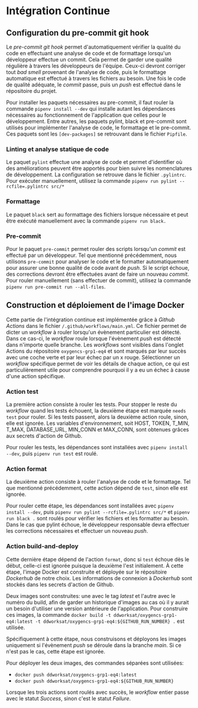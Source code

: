 # Intégration Continue

## Configuration du pre-commit git hook
Le *pre-commit git hook* permet d'automatiquement vérifier la qualité du code en effectuant une analyse de code et de formattage lorsqu'un développeur effectue un commit. Cela permet de garder une qualité régulière à travers les développeurs de l'équipe. Ceux-ci devront corriger tout *bad smell* provenant de l'analyse de code, puis le formattage automatique est effectué à travers les fichiers au besoin. Une fois le code de qualité adéquate, le *commit* passe, puis un *push* est effectué dans le répositoire du projet.

Pour installer les paquets nécessaires au pre-commit, il faut rouler la commande `pipenv install --dev` qui installe autant les dépendances nécessaires au fonctionnement de l'application que celles pour le développement. Entre autres, les paquets pylint, black et pre-commit sont utilisés pour implémenter l'analyse de code, le formattage et le pre-commit. Ces paquets sont les `[dev-packages]` se retrouvant dans le fichier `Pipfile`.

### Linting et analyse statique de code
Le paquet `pylint` effectue une analyse de code et permet d'identifier où des améliorations peuvent être apportés pour bien suivre les nomenclatures de développement. La configuration se retrouve dans le fichier `.pylintrc`. Pour exécuter manuellement, utilisez la commande `pipenv run pylint --rcfile=.pylintrc src/*`

### Formattage
Le paquet `black` sert au formattage des fichiers lorsque nécessaire et peut être exécuté manuellement avec la commande `pipenv run black.`

### Pre-commit
Pour le paquet `pre-commit` permet rouler des scripts lorsqu'un *commit* est effectué par un développeur. Tel que mentionné précédemment, nous utilisons `pre-commit` pour analyser le code et le formatter automatiquement pour assurer une bonne qualité de code avant de *push*. Si le script échoue, des corrections devront être effectuées avant de faire un nouveau *commit*. Pour rouler manuellement (sans effectuer de commit), utilisez la commande `pipenv run pre-commit run --all-files`.

## Construction et déploiement de l'image Docker
Cette partie de l'intégration continue est implémentée grâce à *Github Actions* dans le fichier `/.github/workflows/main.yml`. Ce fichier permet de dicter un *workflow* à rouler lorsqu'un évènement particulier est détecté. Dans ce cas-ci, le *workflow* roule lorsque l'évènement *push* est détecté dans n'importe quelle branche. Les *workflows* sont visibles dans l'onglet Actions du répositoire `oxygencs-grp1-eq4` et sont marqués par leur succès avec une coche verte et par leur échec par un x rouge. Sélectionner un *workflow* spécifique permet de voir les détails de chaque action, ce qui est particulièrement utile pour comprendre pourquoi il y a eu un échec à cause d'une action spécifique.

### Action test
La première action consiste à rouler les tests. Pour stopper le reste du *workflow* quand les tests échouent, la deuxième étape est marquée `needs test` pour rouler. Si les tests passent, alors la deuxième action roule, sinon, elle est ignorée. Les variables d'environnement, soit HOST, TOKEN, T_MIN, T_MAX, DATABASE_URL, MIN_CONN et MAX_CONN, sont obtenues grâces aux secrets d'action de Github.

Pour rouler les tests, les dépendances sont installées avec `pipenv install --dev`, puis `pipenv run test` est roulé.

### Action format
La deuxième action consiste à rouler l'analyse de code et le formattage. Tel que mentionné précédemment, cette action dépend de `test`, sinon elle est ignorée.

Pour rouler cette étape, les dépendances sont installées avec `pipenv install --dev`, puis `pipenv run pylint --rcfile=.pylintrc src/*` et `pipenv run black .` sont roulés pour vérifier les fichiers et les formatter au besoin. Dans le cas que pylint échoue, le développeur responsable devra effectuer les corrections nécessaires et effectuer un nouveau *push*.

### Action build-and-deploy
Cette dernière étape dépend de l'action `format`, donc si `test` échoue dès le début, celle-ci est ignorée puisque la deuxième l'est initialement. À cette étape, l'image Docker est construite et déployée sur le répositoire *Dockerhub* de notre choix. Les informations de connexion à *Dockerhub* sont stockés dans les secrets d'action de Github.

Deux images sont construites: une avec le tag *latest* et l'autre avec le numéro du build, afin de garder un historique d'images au cas où il y aurait un besoin d'utiliser une version antérieure de l'application. Pour construire ces images, la commande `docker build -t ddworksat/oxygencs-grp1-eq4:latest -t ddworksat/oxygencs-grp1-eq4:${GITHUB_RUN_NUMBER} .` est utilisée.

Spécifiquement à cette étape, nous construisons et déployons les images uniquement si l'évènement *push* se déroule dans la branche *main*. Si ce n'est pas le cas, cette étape est ignorée.

Pour déployer les deux images, des commandes séparées sont utilisées:
- `docker push ddworksat/oxygencs-grp1-eq4:latest`
- `docker push ddworksat/oxygencs-grp1-eq4:${GITHUB_RUN_NUMBER}`

Lorsque les trois actions sont roulés avec succès, le *workflow* entier passe avec le statut *Success*, sinon c'est le statut *Failure*.